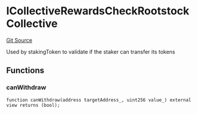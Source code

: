 # ICollectiveRewardsCheckRootstockCollective

[Git Source](https://github.com/RootstockCollective/collective-rewards-sc/blob/0c4368dc418c200f21d2a798619d1dd68234c5c1/src/interfaces/ICollectiveRewardsCheckRootstockCollective.sol)

Used by stakingToken to validate if the staker can transfer its tokens

## Functions

### canWithdraw

```solidity
function canWithdraw(address targetAddress_, uint256 value_) external view returns (bool);
```
